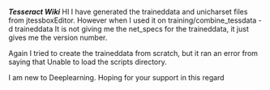 _**Tesseract Wiki**_
HI I have generated the traineddata and unicharset files from jtessboxEditor.
However when I used it on 
training/combine_tessdata -d traineddata 
It is not giving me the net_specs for the traineddata, it just gives me the version number.

Again I tried to create the traineddata from scratch, but it ran an error from saying that Unable to load the scripts directory.

I am new to Deeplearning. Hoping for your support in this regard